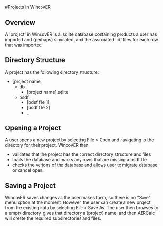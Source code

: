 #Projects in WincovER

## Overview
A 'project' in WincovER is a .sqlite database containing products a user has imported and (perhaps) simulated, and the associated
.idf files for each row that was imported.


## Directory Structure
A project has the following directory structure:

- [project name]
    - db
        - [project name].sqlite
    - bsdf
        - [bdsf file 1]
        - [bsdf file 2]
        - ...
        
        
## Opening a Project
A user opens a new project by selecting File > Open and navigating to the directory for their project.
WincovER then
- validates that the project has the correct directory structure and files
- loads the database and marks any rows that are missing a bsdf file
- checks the verions of the database and allows user to migrate database or cancel open.

## Saving a Project
WincovER saves changes as the user makes them, so there is no "Save" menu option at the moment.
However, the user can create a new project from the existing data by selecting File > Save As.
The user then browses to a empty directory, gives that directory a (project) name, and then AERCalc
will create the required subdirectories and files.





        
